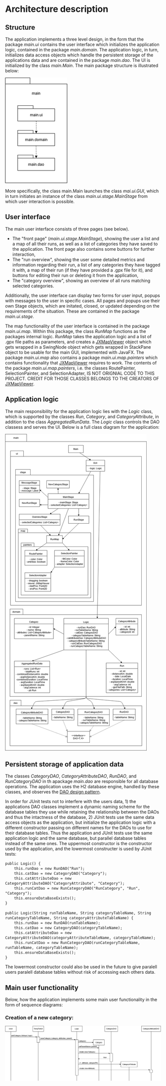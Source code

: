 # Architecture description

## Structure

The application implements a three level design, in the form that the package _main.ui_ contains the user interface which initializes the application logic, contained in the package _main.domain_. The application logic, in turn, initializes data access objects which handle the persistent storage of the applications data and are contained in the package _main.dao_. The UI is initialized by the class _main.Main_. The main package structure is illustrated below:

<img src="https://github.com/jrhel/ot-harjoitustyo2020/blob/master/documentation/pictures/package%20structure.jpg">

More specifically, the class main.Main launches the class _mai.ui.GUI_, which in turn initiates an instance of the class _main.ui.stage.MainStage_ from which user interaction is possible.

## User interface

The main user interface consists of three pages (see below).
- The "front page" (_main.ui.stage.MainStage_), showing the user a list and a map of all their runs, as well as a list of categories they have saved to the application. The front page also contains some buttons for further interaction, 
- The "run overview", showing the user some detailed metrics and information regarding their run, a list of any categories they have tagged it with, a map of their run (if they have provided a .gpx file for it), and buttons for editing their run or deleting it from the application, 
- The "category overview", showing an overview of all runs matching selected categories.

Additionally, the user interface can display two forms for user input, popups with messages to the user in specific cases.
All pages and popups use their own Stage objects, which are initated, closed, or updated depending on the requirements of the situation. These are contained in the package _main.ui.stage_. 

The map functionality of the user interface is contained in the package _main.ui.map_. Within this package, the class _RunMap_ functions as the packages internal logic. _RunMap_ takes the application logic and a list of .gpx file paths as parameters, and creates a [JXMapViewer](https://github.com/msteiger/jxmapviewer2) object which gets wrapped in a SwingNode object which gets wrapped in StackPane object to be usable for the main GUI, implemented with JavaFX. The package _main.ui.map_ also contains a package _main.ui.map.painters_ which contains functionality that [JXMapViewer](https://github.com/msteiger/jxmapviewer2) requires to work. The contents of the package _main.ui.map.painters_, i.e. the classes RoutePainter, SelectionPainter, and SelectionAdapter, IS NOT ORIGNIAL CODE TO THIS PROJECT. CREDIT FOR THOSE CLASSES BELONGS TO THE CREATORS OF [JXMapViewer](https://github.com/msteiger/jxmapviewer2).

## Application logic

The main responsibility for the application logic lies with the _Logic_ class, which is supported by the classes _Run_, _Category_, and _CategoryAttribute_, in addition to the class _AggregatedRunData_. The _Logic_ class controls the DAO classess and serves the UI. Below is a full class diagram for the application:

<img src="https://github.com/jrhel/ot-harjoitustyo2020/blob/master/documentation/pictures/package_ClassDiagram.jpg">

## Persistent storage of application data

The classes _CategoryDAO_, _CategoryAttributeDAO_, _RunDAO_, and _RunCategoryDAO_ in th apackage _main.dao_ are responsible for all database operations.
The application uses the H2 database engine, handled by these classes, and observes the [DAO design pattern](https://en.wikipedia.org/wiki/Data_access_object).

In order for JUnit tests not to interfere with the users data, 1) the applications DAO classes implement a dynamic naming scheme for the database tables they use while retaining the relationship between the DAOs and thus the intactness of the database, 2) JUnit tests use the same data access objects as the application, but initialize the application logic with a different constructor passing on different names for the DAOs to use for their database tables.
Thus the application and JUnit tests use the same application logic and the same database, but parallel database tables instead of the same ones. The uppermost constructor is the constructor used by the application, and the lowermost constructer is used by JUnit tests:

    public Logic() {
        this.runDao = new RunDAO("Run");
        this.catDao = new CategoryDAO("Category");
        this.catAttributeDao = new CategoryAttributeDAO("CategoryAttribute", "Category");
        this.runCatDao = new RunCategoryDAO("RunCategory", "Run", "Category");
        this.ensureDataBaseExists();
    }
    
    public Logic(String runTableName, String categoryTableName, String runCategoryTableName, String categoryAttributeTableName) {
        this.runDao = new RunDAO(runTableName);
        this.catDao = new CategoryDAO(categoryTableName);
        this.catAttributeDao = new CategoryAttributeDAO(categoryAttributeTableName, categoryTableName);
        this.runCatDao = new RunCategoryDAO(runCategoryTableName, runTableName, categoryTableName);
        this.ensureDataBaseExists();
    }
    
The lowermost constructor could also be used in the future to give paralell users paralell database tables without risk of accessing each others data.

## Main user functionality

Below, how the application implements some main user functionality in the form of sequence diagrams:

### Creation of a new category:

<img src="https://github.com/jrhel/ot-harjoitustyo2020/blob/master/documentation/pictures/SD_createCategory.jpg">
